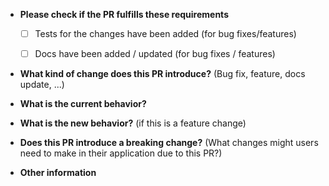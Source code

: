 - **Please check if the PR fulfills these requirements**
  - [ ] Tests for the changes have been added (for bug fixes/features)
  - [ ] Docs have been added / updated (for bug fixes / features)


- **What kind of change does this PR introduce?**
  (Bug fix, feature, docs update, ...)


- **What is the current behavior?**


- **What is the new behavior?**
  (if this is a feature change)


- **Does this PR introduce a breaking change?**
  (What changes might users need to make in their application due to this PR?)


- **Other information**

